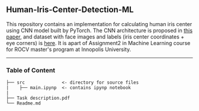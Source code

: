 ## Human-Iris-Center-Detection-ML
This repository contains an implementation for calculating human iris center using CNN model built by PyTorch. The CNN architecture is proposed in [this paper](https://ieeexplore.ieee.org/abstract/document/8803121/), and dataset with face images and labels (iris center coordinates + eye corners) is [here](https://www.unavarra.es/gi4e/databases/gi4e/). It is apart of Assignment2 in Machine Learning course for ROCV master's program at Innopolis University.

---
### Table of Content 
```
├── src              <- directory for source files 
|    ├── main.ipynp  <- contains ipynp notebook
|
├── Task description.pdf       
└── Readme.md
```
